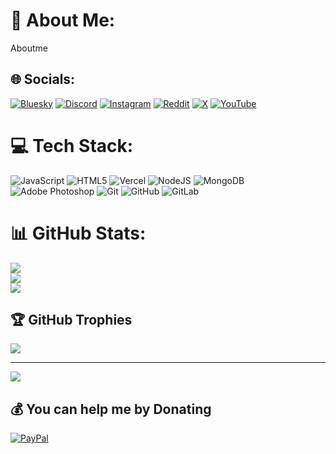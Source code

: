 # 💫 About Me:
Aboutme


## 🌐 Socials:
[![Bluesky](https://img.shields.io/badge/bluesky-0285FF?style=for-the-badge&logo=bluesky&logoColor=%23FFFFFF)](https://bsky.app/profile/7potato7) [![Discord](https://img.shields.io/badge/Discord-%237289DA.svg?logo=discord&logoColor=white)](https://discord.gg/https://discordapp.com/users/1043265547741167639) [![Instagram](https://img.shields.io/badge/Instagram-%23E4405F.svg?logo=Instagram&logoColor=white)](https://instagram.com/potato7offical) [![Reddit](https://img.shields.io/badge/Reddit-%23FF4500.svg?logo=Reddit&logoColor=white)](https://reddit.com/user/Reddit) [![X](https://img.shields.io/badge/X-black.svg?logo=X&logoColor=white)](https://x.com/Xname) [![YouTube](https://img.shields.io/badge/YouTube-%23FF0000.svg?logo=YouTube&logoColor=white)](https://youtube.com/@123) 

# 💻 Tech Stack:
![JavaScript](https://img.shields.io/badge/javascript-%23323330.svg?style=flat-square&logo=javascript&logoColor=%23F7DF1E) ![HTML5](https://img.shields.io/badge/html5-%23E34F26.svg?style=flat-square&logo=html5&logoColor=white) ![Vercel](https://img.shields.io/badge/vercel-%23000000.svg?style=flat-square&logo=vercel&logoColor=white) ![NodeJS](https://img.shields.io/badge/node.js-6DA55F?style=flat-square&logo=node.js&logoColor=white) ![MongoDB](https://img.shields.io/badge/MongoDB-%234ea94b.svg?style=flat-square&logo=mongodb&logoColor=white) ![Adobe Photoshop](https://img.shields.io/badge/adobe%20photoshop-%2331A8FF.svg?style=flat-square&logo=adobe%20photoshop&logoColor=white) ![Git](https://img.shields.io/badge/git-%23F05033.svg?style=flat-square&logo=git&logoColor=white) ![GitHub](https://img.shields.io/badge/github-%23121011.svg?style=flat-square&logo=github&logoColor=white) ![GitLab](https://img.shields.io/badge/gitlab-%23181717.svg?style=flat-square&logo=gitlab&logoColor=white)
# 📊 GitHub Stats:
![](https://github-readme-stats.vercel.app/api?username=potato7YT1&theme=github_dark_dimmed&hide_border=false&include_all_commits=false&count_private=false)<br/>
![](https://nirzak-streak-stats.vercel.app/?user=potato7YT1&theme=github_dark_dimmed&hide_border=false)<br/>
![](https://github-readme-stats.vercel.app/api/top-langs/?username=potato7YT1&theme=github_dark_dimmed&hide_border=false&include_all_commits=false&count_private=false&layout=compact)

## 🏆 GitHub Trophies
![](https://github-profile-trophy.vercel.app/?username=potato7YT1&theme=radical&no-frame=false&no-bg=true&margin-w=4)

---
[![](https://visitcount.itsvg.in/api?id=potato7YT1&icon=0&color=0)](https://visitcount.itsvg.in)

  ## 💰 You can help me by Donating
  [![PayPal](https://img.shields.io/badge/PayPal-00457C?style=for-the-badge&logo=paypal&logoColor=white)](https://paypal.me/PayPal) 

  
<!-- Proudly created with GPRM ( https://gprm.itsvg.in ) -->